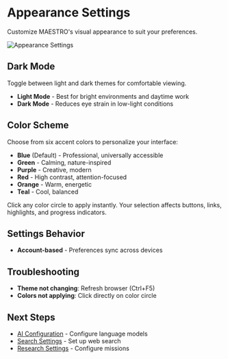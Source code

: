 # Appearance Settings

Customize MAESTRO's visual appearance to suit your preferences.

![Appearance Settings](//assets/images/settings/appearance.png)

## Dark Mode

Toggle between light and dark themes for comfortable viewing.

- **Light Mode** - Best for bright environments and daytime work
- **Dark Mode** - Reduces eye strain in low-light conditions

## Color Scheme

Choose from six accent colors to personalize your interface:

- **Blue** (Default) - Professional, universally accessible
- **Green** - Calming, nature-inspired
- **Purple** - Creative, modern
- **Red** - High contrast, attention-focused
- **Orange** - Warm, energetic
- **Teal** - Cool, balanced

Click any color circle to apply instantly. Your selection affects buttons, links, highlights, and progress indicators.

## Settings Behavior

- **Account-based** - Preferences sync across devices

## Troubleshooting

- **Theme not changing**: Refresh browser (Ctrl+F5)
- **Colors not applying**: Click directly on color circle

## Next Steps

- [AI Configuration](ai-config.md) - Configure language models
- [Search Settings](search-config.md) - Set up web search
- [Research Settings](research-config.md) - Configure missions